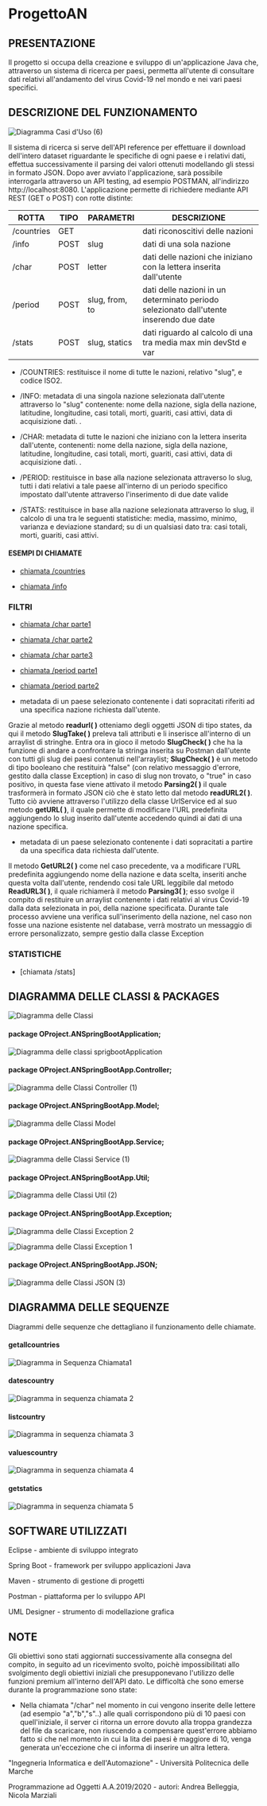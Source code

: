 # ProgettoAN

## PRESENTAZIONE

Il progetto si occupa della creazione e sviluppo di un'applicazione Java che, attraverso un sistema di ricerca per paesi, permetta all'utente di consultare dati relativi all'andamento del virus Covid-19 nel mondo e nei vari paesi specifici. 


## DESCRIZIONE DEL FUNZIONAMENTO

![Diagramma Casi d'Uso (6)](https://user-images.githubusercontent.com/72570036/97040539-64672800-156e-11eb-8da6-c8f996763638.png)





Il sistema di ricerca si serve dell'API reference per effettuare il download dell'intero dataset riguardante le specifiche di ogni paese e i relativi dati, effettua successivamente il parsing dei valori ottenuti modellando gli stessi in formato JSON.
Dopo aver avviato l'applicazione, sarà possibile interrogarla attraverso un API testing, ad esempio POSTMAN, all'indirizzo http://localhost:8080.
L'applicazione permette di richiedere mediante API REST (GET o POST) con rotte distinte:

ROTTA  | TIPO | PARAMETRI | DESCRIZIONE
------------- | ------------- | -------------- | -----------
/countries | GET |      |dati riconoscitivi delle nazioni
/info | POST | slug | dati di una sola nazione
/char | POST | letter | dati delle nazioni che iniziano con la lettera inserita dall'utente
/period | POST | slug, from, to | dati delle nazioni in un determinato periodo selezionato dall'utente inserendo due date
/stats | POST | slug, statics | dati riguardo al calcolo di una tra media max min devStd e var


- /COUNTRIES: restituisce il nome di tutte le nazioni, relativo "slug", e codice ISO2.

- /INFO: metadata di una singola nazione selezionata dall'utente attraverso lo "slug" contenente: nome della nazione, sigla della nazione, latitudine, longitudine, casi totali, morti, guariti, casi attivi, data di acquisizione dati.  .

- /CHAR: metadata di tutte le nazioni che iniziano con la lettera inserita dall'utente, contenenti: nome della nazione, sigla della nazione, latitudine, longitudine, casi totali, morti, guariti, casi attivi, data di acquisizione dati.  .

- /PERIOD: restituisce in base alla nazione selezionata attraverso lo slug, tutti i dati relativi a tale paese all'interno di un periodo specifico impostato dall'utente attraverso l'inserimento di due date valide

- /STATS: restituisce in base alla nazione selezionata attraverso lo slug, il calcolo di una tra le seguenti statistiche: media, massimo, minimo, varianza e deviazione standard; su di un qualsiasi dato tra: casi totali, morti, guariti, casi attivi.

#### ESEMPI DI CHIAMATE

* [chiamata /countries](https://github.com/Andrea1708/ProgettoAN/blob/master/Esempi%20chiamate%20Postman/Esempio%20chiamata%20countries.png)

* [chiamata /info](https://github.com/Andrea1708/ProgettoAN/blob/master/Esempi%20chiamate%20Postman/Esempio%20chiamata%20info.png)



### FILTRI

* [chiamata /char parte1](https://github.com/Andrea1708/ProgettoAN/blob/master/Esempi%20chiamate%20Postman/Esempio%20chiamata%20char%201.png)

* [chiamata /char parte2](https://github.com/Andrea1708/ProgettoAN/blob/master/Esempi%20chiamate%20Postman/Esempio%20chiamata%20char%202.png)

* [chiamata /char parte3](https://github.com/Andrea1708/ProgettoAN/blob/master/Esempi%20chiamate%20Postman/Esempio%20chiamata%20char%203.png)

* [chiamata /period parte1](https://github.com/Andrea1708/ProgettoAN/blob/master/Esempi%20chiamate%20Postman/Esempio%20chiamata%20period%201.png)

* [chiamata /period parte2](https://github.com/Andrea1708/ProgettoAN/blob/master/Esempi%20chiamate%20Postman/Esempio%20chiamata%20period%202.png)


- metadata di un paese selezionato contenente i dati sopracitati riferiti ad una specifica nazione richiesta dall'utente.

Grazie al metodo **readurl( )** otteniamo degli oggetti JSON di tipo states, da qui il metodo **SlugTake( )** preleva tali attributi e li inserisce all'interno di un arraylist di stringhe.
Entra ora in gioco il metodo **SlugCheck( )** che ha la funzione di andare a confrontare la stringa inserita su Postman dall'utente con tutti gli slug dei paesi contenuti nell'arraylist; **SlugCheck( )** è un metodo di tipo booleano che restituirà "false" (con relativo messaggio d'errore, gestito dalla classe Exception) in caso di slug non trovato, o "true" in caso positivo, in questa fase viene attivato il metodo **Parsing2( )** il quale trasformerà in formato JSON ciò che è stato letto dal metodo **readURL2( )**.
Tutto ciò avviene attraverso l'utilizzo della classe UrlService ed al suo metodo **getURL( )**, il quale permette di modificare l'URL predefinita aggiungendo lo slug inserito dall'utente accedendo quindi ai dati di una nazione specifica.

- metadata di un paese selezionato contenente i dati sopracitati a partire da una specifica data richiesta dall'utente.

Il metodo **GetURL2( )** come nel caso precedente, va a modificare l'URL predefinita aggiungendo nome della nazione e data scelta, inseriti anche questa volta dall'utente, rendendo cosi tale URL leggibile dal metodo **ReadURL3( )**, il quale richiamerà il metodo **Parsing3( )**; esso svolge il compito di restituire un arraylist contenente i dati relativi al virus Covid-19 dalla data selezionata in poi, della nazione specificata.
Durante tale processo avviene una verifica sull'inserimento della nazione, nel caso non fosse una nazione esistente nel database, verrà mostrato  un messaggio di errore personalizzato, sempre gestio dalla classe Exception

### STATISTICHE

* [chiamata /stats]


## DIAGRAMMA DELLE CLASSI & PACKAGES


![Diagramma delle Classi ](https://user-images.githubusercontent.com/72570036/97728135-78141080-1ad1-11eb-873f-ff25c24aa0a1.png)




#### package OProject.ANSpringBootApplication;

![Diagramma delle classi sprigbootApplication](https://user-images.githubusercontent.com/72570036/97729847-659ad680-1ad3-11eb-890e-3bd4fd82a418.png)

#### package OProject.ANSpringBootApp.Controller;

![Diagramma delle Classi Controller (1)](https://user-images.githubusercontent.com/72570036/97728195-89f5b380-1ad1-11eb-8a82-7ba108054d8d.png)

#### package OProject.ANSpringBootApp.Model;

![Diagramma delle Classi Model](https://user-images.githubusercontent.com/72570036/97040594-71841700-156e-11eb-8a93-9c9fca576096.png)

#### package OProject.ANSpringBootApp.Service;

![Diagramma delle Classi Service (1)](https://user-images.githubusercontent.com/72570036/97729108-a1816c00-1ad2-11eb-9194-816b5469bedb.png)

#### package OProject.ANSpringBootApp.Util;

![Diagramma delle Classi Util (2)](https://user-images.githubusercontent.com/72570036/97728663-1d2ee900-1ad2-11eb-9cc1-91ff37c69c1e.png)

#### package OProject.ANSpringBootApp.Exception;

![Diagramma delle Classi Exception 2](https://user-images.githubusercontent.com/72570036/97728433-d640f380-1ad1-11eb-9ef6-245a7e81bdba.png)

![Diagramma delle Classi Exception 1 ](https://user-images.githubusercontent.com/72570036/97728439-d6d98a00-1ad1-11eb-935e-260b3657f75d.png)

#### package OProject.ANSpringBootApp.JSON;

![Diagramma delle Classi JSON (3)](https://user-images.githubusercontent.com/72570036/97728485-e8bb2d00-1ad1-11eb-8b07-148d37d7ba5c.png)

## DIAGRAMMA DELLE SEQUENZE

Diagrammi delle sequenze che dettagliano il funzionamento delle chiamate.

#### getallcountries

![Diagramma in Sequenza Chiamata1](https://user-images.githubusercontent.com/72570036/97055954-1f4fef80-1588-11eb-882d-391765220545.png)

#### datescountry

![Diagramma in sequenza chiamata 2](https://user-images.githubusercontent.com/72570036/97730380-11dcbd00-1ad4-11eb-9116-50b9c3ea3cae.png)

#### listcountry

![Diagramma in sequenza chiamata 3](https://user-images.githubusercontent.com/72570036/97730372-10ab9000-1ad4-11eb-8224-3c1b29190d6a.png)

#### valuescountry

![Diagramma in sequenza chiamata 4](https://user-images.githubusercontent.com/72570036/97730377-11442680-1ad4-11eb-89ec-b4104bd26d66.png)

#### getstatics

![Diagramma in sequenza chiamata 5](https://user-images.githubusercontent.com/72570036/97730378-11442680-1ad4-11eb-9caa-1b134d291a24.png)


## SOFTWARE UTILIZZATI

Eclipse - ambiente di sviluppo integrato

Spring Boot - framework per sviluppo applicazioni Java

Maven - strumento di gestione di progetti

Postman - piattaforma per lo sviluppo API

UML Designer - strumento di modellazione grafica



## NOTE 

Gli obiettivi sono stati aggiornati successivamente alla consegna del compito, in seguito ad un ricevimento svolto, poichè impossibilitati allo svolgimento degli obiettivi iniziali che presupponevano l'utilizzo delle funzioni premium all'interno dell'API dato.
Le difficoltà che sono emerse durante la programmazione sono state:

- Nella chiamata "/char" nel momento in cui vengono inserite delle lettere (ad esempio "a","b","s"..) alle quali corrispondono più di 10 paesi con quell'iniziale, il server ci ritorna un errore dovuto alla troppa grandezza del file da scaricare, non riuscendo a compensare quest'errore abbiamo fatto si che nel momento in cui la lita dei paesi è maggiore di 10, venga generata un'eccezione che ci informa di inserire un altra lettera.
  
"Ingegneria Informatica e dell'Automazione" - Università Politecnica delle Marche

Programmazione ad Oggetti A.A.2019/2020 - autori: Andrea Belleggia, Nicola Marziali
